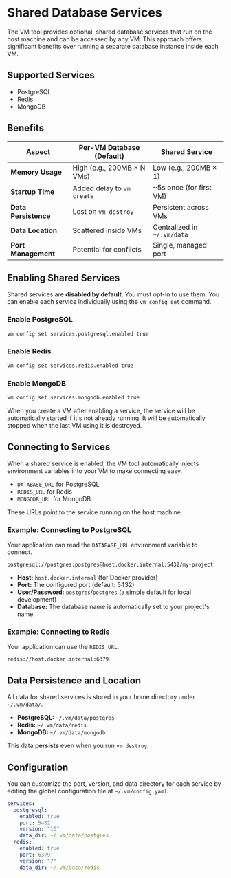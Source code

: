 # Shared Database Services

The VM tool provides optional, shared database services that run on the host machine and can be accessed by any VM. This approach offers significant benefits over running a separate database instance inside each VM.

## Supported Services

- PostgreSQL
- Redis
- MongoDB

## Benefits

| Aspect             | Per-VM Database (Default) | Shared Service            |
| ------------------ | ------------------------- | ------------------------- |
| **Memory Usage**   | High (e.g., 200MB × N VMs) | Low (e.g., 200MB × 1)     |
| **Startup Time**   | Added delay to `vm create`  | ~5s once (for first VM)   |
| **Data Persistence** | Lost on `vm destroy`        | Persistent across VMs     |
| **Data Location**  | Scattered inside VMs      | Centralized in `~/.vm/data` |
| **Port Management**  | Potential for conflicts   | Single, managed port      |

## Enabling Shared Services

Shared services are **disabled by default**. You must opt-in to use them. You can enable each service individually using the `vm config set` command.

### Enable PostgreSQL

```bash
vm config set services.postgresql.enabled true
```

### Enable Redis

```bash
vm config set services.redis.enabled true
```

### Enable MongoDB

```bash
vm config set services.mongodb.enabled true
```

When you create a VM after enabling a service, the service will be automatically started if it's not already running. It will be automatically stopped when the last VM using it is destroyed.

## Connecting to Services

When a shared service is enabled, the VM tool automatically injects environment variables into your VM to make connecting easy.

- `DATABASE_URL` for PostgreSQL
- `REDIS_URL` for Redis
- `MONGODB_URL` for MongoDB

These URLs point to the service running on the host machine.

### Example: Connecting to PostgreSQL

Your application can read the `DATABASE_URL` environment variable to connect.

```
postgresql://postgres:postgres@host.docker.internal:5432/my-project
```

- **Host:** `host.docker.internal` (for Docker provider)
- **Port:** The configured port (default: 5432)
- **User/Password:** `postgres`/`postgres` (a simple default for local development)
- **Database:** The database name is automatically set to your project's name.

### Example: Connecting to Redis

Your application can use the `REDIS_URL`.

```
redis://host.docker.internal:6379
```

## Data Persistence and Location

All data for shared services is stored in your home directory under `~/.vm/data/`.

- **PostgreSQL:** `~/.vm/data/postgres`
- **Redis:** `~/.vm/data/redis`
- **MongoDB:** `~/.vm/data/mongodb`

This data **persists** even when you run `vm destroy`.

## Configuration

You can customize the port, version, and data directory for each service by editing the global configuration file at `~/.vm/config.yaml`.

```yaml
services:
  postgresql:
    enabled: true
    port: 5432
    version: "16"
    data_dir: ~/.vm/data/postgres
  redis:
    enabled: true
    port: 6379
    version: "7"
    data_dir: ~/.vm/data/redis
```
